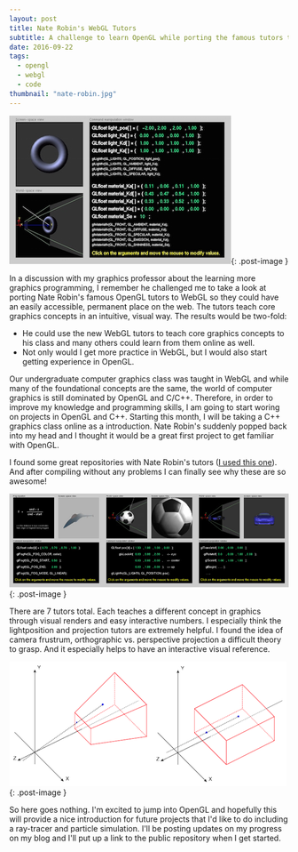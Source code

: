 ```yaml
---
layout: post
title: Nate Robin's WebGL Tutors
subtitle: A challenge to learn OpenGL while porting the famous tutors to WebGL
date: 2016-09-22
tags:
  - opengl
  - webgl
  - code
thumbnail: "nate-robin.jpg"
---
```


![light material tutorial](/images/posts/nate-robin/lightmaterial.jpg){: .post-image }

In a discussion with my graphics professor about the learning more graphics programming, I remember he 
challenged me to take a look at porting Nate Robin's famous OpenGL tutors to WebGL so they could 
have an easily accessible, permanent place on the web. The tutors teach core graphics concepts in an intuitive, 
visual way. The results would be two-fold:

- He could use the new WebGL tutors to teach core graphics concepts to his class and many others could 
  learn from them online as well.
- Not only would I get more practice in WebGL, but I would also start getting experience in OpenGL.

Our undergraduate computer graphics class was taught in WebGL and while many of the foundational concepts 
are the same, the world of computer graphics is still dominated by OpenGL and C/C++. 
Therefore, in order to improve my knowledge and programming skills, I am going to start woring on projects in OpenGL and C++. 
Starting this month, I will be taking a C++ graphics class online as a introduction. Nate Robin's suddenly 
popped back into my head and I thought it would be a great first project to get familiar with OpenGL.

I found some great repositories with Nate Robin's tutors ([I used this one](https://github.com/emanueles/opengl/tree/master/tutors)).
And after compiling without any problems I can finally see why these are so awesome!

![A few of Nate Robin's tutorials](/images/posts/nate-robin/tutors.jpg){: .post-image }

There are 7 tutors total. Each teaches a different concept in graphics through visual renders and easy 
interactive numbers. I especially think the lightposition and projection tutors are extremely helpful. 
I found the idea of camera frustrum, orthographic vs. perspective projection a difficult theory to grasp. 
And it especially helps to have an interactive visual reference.

![Projection](/images/posts/nate-robin/projection.gif){: .post-image }

So here goes nothing. I'm excited to jump into OpenGL and hopefully this will provide a nice introduction for 
future projects that I'd like to do including a ray-tracer and particle simulation. 
I'll be posting updates on my progress on my blog and 
I'll put up a link to the public repository when I get started. 